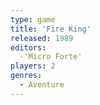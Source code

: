```yaml
---
type: game
title: 'Fire King'
released: 1989
editors: 
  -'Micro Forte'
players: 2
genres:
  - Aventure
---
```

